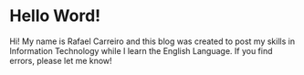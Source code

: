 # Hello Word!

Hi!
My name is Rafael Carreiro and this blog was created to post my skills in Information Technology while I learn the English Language.
If you find errors, please let me know!

